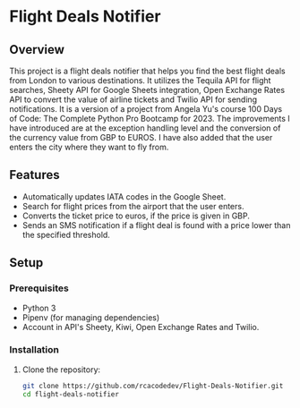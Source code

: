 # Flight Deals Notifier

## Overview

This project is a flight deals notifier that helps you find the best flight deals from London to various destinations. It utilizes the Tequila API for flight searches, Sheety API for Google Sheets integration, Open Exchange Rates API to convert the value of airline tickets and Twilio API for sending notifications. It is a version of a project from Angela Yu's course 100 Days of Code: The Complete Python Pro Bootcamp for 2023. The improvements I have introduced are at the exception handling level and the conversion of the currency value from GBP to EUROS. I have also added that the user enters the city where they want to fly from.

## Features

- Automatically updates IATA codes in the Google Sheet.
- Search for flight prices from the airport that the user enters.
- Converts the ticket price to euros, if the price is given in GBP.
- Sends an SMS notification if a flight deal is found with a price lower than the specified threshold.

## Setup

### Prerequisites

- Python 3
- Pipenv (for managing dependencies)
- Account in API's Sheety, Kiwi, Open Exchange Rates and Twilio.

### Installation

1. Clone the repository:

   ```bash
   git clone https://github.com/rcacodedev/Flight-Deals-Notifier.git
   cd flight-deals-notifier
